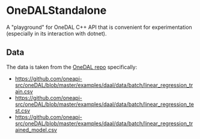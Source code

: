 # OneDALStandalone

A "playground" for OneDAL C++ API that is convenient for experimentation (especially in its interaction with dotnet).

## Data

The data is taken from the [OneDAL repo](https://github.com/oneapi-src/oneDAL)
specifically:
- https://github.com/oneapi-src/oneDAL/blob/master/examples/daal/data/batch/linear_regression_train.csv
- https://github.com/oneapi-src/oneDAL/blob/master/examples/daal/data/batch/linear_regression_test.csv
- https://github.com/oneapi-src/oneDAL/blob/master/examples/daal/data/batch/linear_regression_trained_model.csv
